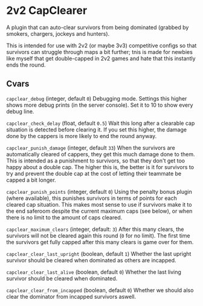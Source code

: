 # 2v2 CapClearer

A plugin that can auto-clear survivors from being dominated (grabbed by smokers, chargers, jockeys and hunters).

This is intended for use with 2v2 (or maybe 3v3) competitive configs so that survivors can struggle through maps a bit further; tnis is made for newbies like myself that get double-capped in 2v2 games and hate that this instantly ends the round.



## Cvars

`capclear_debug` (integer, default `0`)
Debugging mode. Settings this higher shows more debug prints (in the server console). Set it to 10 to show every debug line.

`capclear_check_delay` (float, default `0.5`)
Wait this long after a clearable cap situation is detected before clearing it. If you set this higher, the damage done by the cappers is more likely to end the round anyway.

`capclear_punish_damage` (integer, default `33`)
When the survivors are automatically cleared of cappers, they get this much damage done to them. This is intended as a punishment to survivors, so that they don't get too happy about a double cap. The higher this is, the better is it for survivors to try and prevent the double cap at the cost of letting their teammate be capped a bit longer.

`capclear_punish_points` (integer, default `0`)
Using the penalty bonus plugin (where available), this punishes survivors in terms of points for each cleared cap situation.
This makes most sense to use if survivors make it to the end saferoom despite the current maximum caps (see below), or when there is no limit to the amount of caps cleared.

`capclear_maximum_clears` (integer, default: `3`)
After this many clears, the survivors will not be cleared again this round (`0` for no limit). The first time the survivors get fully capped after this many clears is game over for them.

`capclear_clear_last_upright` (boolean, default `1`)
Whether the last upright survivor should be cleared when dominated as others are incapped.

`capclear_clear_last_alive` (boolean, default `0`)
Whether the last living survivor should be cleared when dominated.

`capclear_clear_from_incapped` (boolean, default `0`)
Whether we should also clear the dominator from incapped survivors aswell.
